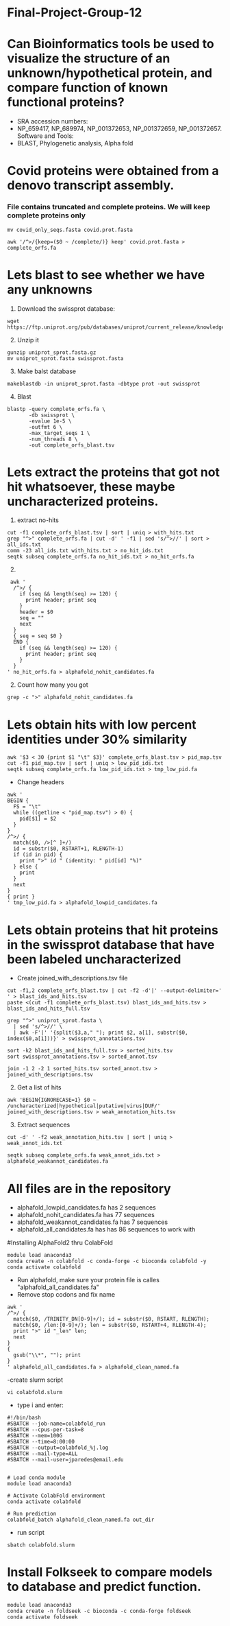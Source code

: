 # Final-Project-Group-12
# Can Bioinformatics tools be used to visualize the structure of an unknown/hypothetical protein, and compare function of known functional proteins?
- SRA accession numbers:
- NP_659417, NP_689974, NP_001372653, NP_001372659, NP_001372657.
Software and Tools:
- BLAST, Phylogenetic analysis, Alpha fold
# Covid proteins were obtained from a denovo transcript assembly.
### File contains truncated and complete proteins. We will keep complete proteins only
```
mv covid_only_seqs.fasta covid.prot.fasta
```

```
awk '/^>/{keep=($0 ~ /complete/)} keep' covid.prot.fasta > complete_orfs.fa
```

# Lets blast to see whether we have any unknowns
1. Download the swissprot database:
```
wget https://ftp.uniprot.org/pub/databases/uniprot/current_release/knowledgebase/complete/uniprot_sprot.fasta.gz
```
2. Unzip it
```
gunzip uniprot_sprot.fasta.gz
mv uniprot_sprot.fasta swissprot.fasta
```
3. Make balst database
```
makeblastdb -in uniprot_sprot.fasta -dbtype prot -out swissprot
```
4. Blast
```
blastp -query complete_orfs.fa \
       -db swissprot \
       -evalue 1e-5 \
       -outfmt 6 \
       -max_target_seqs 1 \
       -num_threads 8 \
       -out complete_orfs_blast.tsv
```

# Lets extract the proteins that got not hit whatsoever, these maybe uncharacterized proteins.
1. extract no-hits
```
cut -f1 complete_orfs_blast.tsv | sort | uniq > with_hits.txt
grep "^>" complete_orfs.fa | cut -d' ' -f1 | sed 's/^>//' | sort > all_ids.txt
comm -23 all_ids.txt with_hits.txt > no_hit_ids.txt
seqtk subseq complete_orfs.fa no_hit_ids.txt > no_hit_orfs.fa
```
2. 
```
 awk '
  /^>/ {
    if (seq && length(seq) >= 120) {
      print header; print seq
    }
    header = $0
    seq = ""
    next
  }
  { seq = seq $0 }
  END {
    if (seq && length(seq) >= 120) {
      print header; print seq
    }
  }
' no_hit_orfs.fa > alphafold_nohit_candidates.fa
```
2. Count how many you got
```
grep -c ">" alphafold_nohit_candidates.fa
```
# Lets obtain hits with low percent identities under 30% similarity

```
awk '$3 < 30 {print $1 "\t" $3}' complete_orfs_blast.tsv > pid_map.tsv
cut -f1 pid_map.tsv | sort | uniq > low_pid_ids.txt
seqtk subseq complete_orfs.fa low_pid_ids.txt > tmp_low_pid.fa
```
- Change headers
```
awk '
BEGIN {
  FS = "\t"
  while ((getline < "pid_map.tsv") > 0) {
    pid[$1] = $2
  }
}
/^>/ {
  match($0, />[^ ]+/)
  id = substr($0, RSTART+1, RLENGTH-1)
  if (id in pid) {
    print ">" id " (identity: " pid[id] "%)"
  } else {
    print
  }
  next
}
{ print }
' tmp_low_pid.fa > alphafold_lowpid_candidates.fa
```
# Lets obtain proteins that hit proteins in the swissprot database that have been labeled uncharacterized
- Create joined_with_descriptions.tsv file
```
cut -f1,2 complete_orfs_blast.tsv | cut -f2 -d'|' --output-delimiter=' ' > blast_ids_and_hits.tsv
paste <(cut -f1 complete_orfs_blast.tsv) blast_ids_and_hits.tsv > blast_ids_and_hits_full.tsv

grep "^>" uniprot_sprot.fasta \
  | sed 's/^>//' \
  | awk -F'|' '{split($3,a," "); print $2, a[1], substr($0, index($0,a[1]))}' > swissprot_annotations.tsv

sort -k2 blast_ids_and_hits_full.tsv > sorted_hits.tsv
sort swissprot_annotations.tsv > sorted_annot.tsv

join -1 2 -2 1 sorted_hits.tsv sorted_annot.tsv > joined_with_descriptions.tsv
```

2. Get a list of hits
```
awk 'BEGIN{IGNORECASE=1} $0 ~ /uncharacterized|hypothetical|putative|virus|DUF/' joined_with_descriptions.tsv > weak_annotation_hits.tsv
```
3. Extract sequences
```
cut -d' ' -f2 weak_annotation_hits.tsv | sort | uniq > weak_annot_ids.txt

seqtk subseq complete_orfs.fa weak_annot_ids.txt > alphafold_weakannot_candidates.fa
```

# All files are in the repository
- alphafold_lowpid_candidates.fa has 2 sequences
- alphafold_nohit_candidates.fa has 77 sequences
- alphafold_weakannot_candidates.fa has 7 sequences
- alphafold_all_candidates.fa has has 86 sequences to work with

#Installing AlphaFold2 thru ColabFold

```
module load anaconda3
conda create -n colabfold -c conda-forge -c bioconda colabfold -y
conda activate colabfold
```
- Run alphafold, make sure your protein file is calles "alphafold_all_candidates.fa"
- Remove stop codons and fix name
```
awk '
/^>/ {
  match($0, /TRINITY_DN[0-9]+/); id = substr($0, RSTART, RLENGTH);
  match($0, /len:[0-9]+/); len = substr($0, RSTART+4, RLENGTH-4);
  print ">" id "_len" len;
  next
}
{
  gsub("\\*", ""); print
}
' alphafold_all_candidates.fa > alphafold_clean_named.fa

```
-create slurm script
```
vi colabfold.slurm
```
- type i and enter:
```
#!/bin/bash
#SBATCH --job-name=colabfold_run
#SBATCH --cpus-per-task=8
#SBATCH --mem=100G
#SBATCH --time=8:00:00
#SBATCH --output=colabfold_%j.log
#SBATCH --mail-type=ALL
#SBATCH --mail-user=jparedes@email.edu


# Load conda module
module load anaconda3

# Activate ColabFold environment
conda activate colabfold

# Run prediction
colabfold_batch alphafold_clean_named.fa out_dir
```
- run script
```
sbatch colabfold.slurm
```

# Install Folkseek to compare models to database and predict function.
```
module load anaconda3
conda create -n foldseek -c bioconda -c conda-forge foldseek
conda activate foldseek
```
